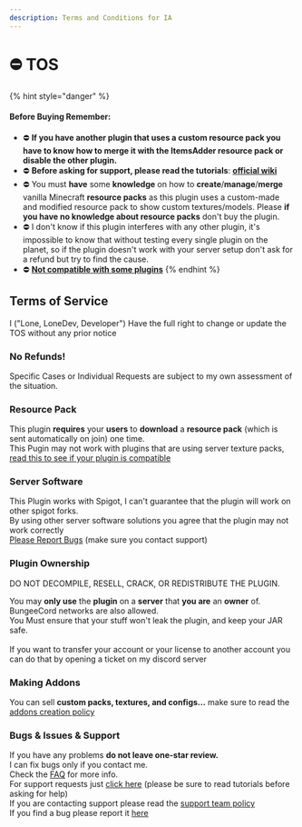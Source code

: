 ```yaml
---
description: Terms and Conditions for IA
---
```


# ⛔ TOS

{% hint style="danger" %}
#### **Before Buying Remember:**

* ⛔ **If you have another plugin that uses a custom resource pack you have to know how to merge it with the ItemsAdder resource pack or disable the other plugin.**
* ⛔ **Before asking for support, please read the tutorials**: [**official wiki**](https://itemsadder.devs.beer/)
* ⛔ You must **have** some **knowledge** on how to **create**/**manage**/**merge** vanilla Minecraft **resource packs** as this plugin uses a custom-made and modified resource pack to show custom textures/models. Please **if you have no knowledge about resource packs** don't buy the plugin.
* ⛔ I don't know if this plugin interferes with any other plugin, it's impossible to know that without testing every single plugin on the planet, so if the plugin doesn't work with your server setup don't ask for a refund but try to find the cause.
* ⛔ [**Not compatible with some plugins**](https://itemsadder.devs.beer/compatibility-with-other-plugins/not-compatible)
{% endhint %}

## **Terms of Service**

I ("Lone, LoneDev, Developer") Have the full right to change or update the TOS without any prior notice

### No Refunds!

Specific Cases or Individual Requests are subject to my own assessment of the situation.

### Resource Pack

This plugin **requires** your **users** to **download** a **resource pack** (which is sent automatically on join) one time.\
This Pugin may not work with plugins that are using server texture packs, [read this to see if your plugin is compatible](../compatibility-with-other-plugins/)

### Server Software

This Plugin works with Spigot, I can't guarantee that the plugin will work on other spigot forks.\
By using other server software solutions you agree that the plugin may not work correctly\
[Please Report Bugs](../other/support/report-a-bug.md) (make sure you contact support)

### **Plugin Ownership**

DO NOT DECOMPILE, RESELL, CRACK, OR REDISTRIBUTE THE PLUGIN.

You may **only use** the **plugin** on a **server** that **you are** an **owner** of.\
BungeeCord networks are also allowed.\
You Must ensure that your stuff won't leak the plugin, and keep your JAR safe.\
\
If you want to transfer your account or your license to another account you can do that by opening a ticket on my discord server

### Making Addons

You can sell **custom packs, textures, and configs...** make sure to read the [addons creation policy](addon-creation-policy.md)

### Bugs & Issues & Support

If you have any problems **do not leave one-star review.**\
I can fix bugs only if you contact me.\
Check the [FAQ](https://itemsadder.devs.beer/faq) for more info.\
For support requests just [click here](https://itemsadder.devs.beer/support/) (please be sure to read tutorials before asking for help)\
If you are contacting support please read the [support team policy](support-team-policy.md)\
If you find a bug please report it [here](https://github.com/LoneDev6/ItemsAdder/issues)
